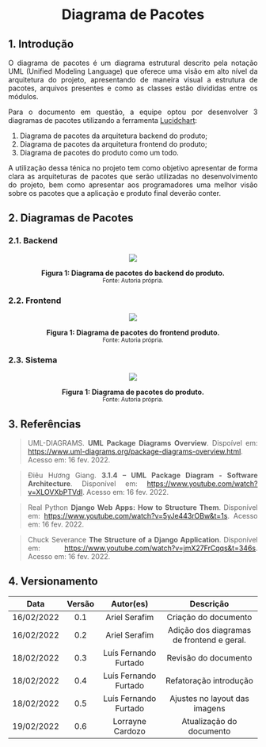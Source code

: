 # <center> Diagrama de Pacotes

<div align="justify">

## 1. Introdução
    
O diagrama de pacotes é um diagrama estrutural descrito pela notação UML (Unified Modeling Language) que oferece uma visão em alto nível da arquitetura do projeto, apresentando de maneira visual a estrutura de pacotes, arquivos presentes e como as classes estão divididas entre os módulos.

Para o documento em questão, a equipe optou por desenvolver 3 diagramas de pacotes utilizando a ferramenta [Lucidchart](https://lucid.app/documents):

   1. Diagrama de pacotes da arquitetura backend do produto;
   2. Diagrama de pacotes da arquitetura frontend do produto;
   3. Diagrama de pacotes do produto como um todo.

A utilização dessa ténica no projeto tem como objetivo apresentar de forma clara as arquiteturas de pacotes que serão utilizadas no desenvolvimento do projeto, bem como apresentar aos programadores uma melhor visão sobre os pacotes que a aplicação e produto final deverão conter.


## 2. Diagramas de Pacotes
### 2.1. Backend
<p align='center'>
    <img src='assets/images/diagramasEstaticos/diagramadepacotes.png' height=auto>
    <figcaption align='center'>
        <b>Figura 1: Diagrama de pacotes do backend do produto. </b>
        <br>
        <small>Fonte: Autoria própria.</small>
    </figcaption>
</p>

### 2.2. Frontend
<p align='center'>
    <img src='assets/images/diagramasEstaticos/diagramapacotesfrontend.png' height=auto>
    <figcaption align='center'>
        <b>Figura 1: Diagrama de pacotes do frontend produto. </b>
        <br>
        <small>Fonte: Autoria própria.</small>
    </figcaption>
</p>

### 2.3. Sistema
<p align='center'>
    <img src='assets/images/diagramasEstaticos/diagramapacotesgeral.png' height=auto>
    <figcaption align='center'>
        <b>Figura 1: Diagrama de pacotes do produto. </b>
        <br>
        <small>Fonte: Autoria própria.</small>
    </figcaption>
</p>

## 3. Referências

> UML-DIAGRAMS. **UML Package Diagrams Overview**. Dispoível em: https://www.uml-diagrams.org/package-diagrams-overview.html. Acesso em: 16 fev. 2022.

> Điêu Hương Giang. **3.1.4 – UML Package Diagram - Software Architecture**. Disponível em: https://www.youtube.com/watch?v=XLOVXbPTVdI. Acesso em: 16 fev. 2022.

> Real Python **Django Web Apps: How to Structure Them**. Disponível em: https://www.youtube.com/watch?v=5yJe443rOBw&t=1s. Acesso em: 16 fev. 2022.

> Chuck Severance **The Structure of a Django Application**. Disponível em: https://www.youtube.com/watch?v=jmX27FrCqqs&t=346s. Acesso em: 16 fev. 2022.

</div>

## 4. Versionamento

|    Data    | Versão |       Autor(es)          |                      Descrição                 |
| :--------: | :----: | :----------------------: | :--------------------------------------------: |
| 16/02/2022 |  0.1   | Ariel Serafim            |    Criação do documento                        |
| 16/02/2022 |  0.2   | Ariel Serafim            |    Adição dos diagramas de frontend e geral.   |
| 18/02/2022 |  0.3   | Luís Fernando Furtado    |    Revisão do documento                        |
| 18/02/2022 |  0.4   | Luís Fernando Furtado    |    Refatoração introdução                      |
| 18/02/2022 |  0.5   | Luís Fernando Furtado    |    Ajustes no layout das imagens               |
| 19/02/2022 |  0.6   | Lorrayne Cardozo         |    Atualização do documento                    |